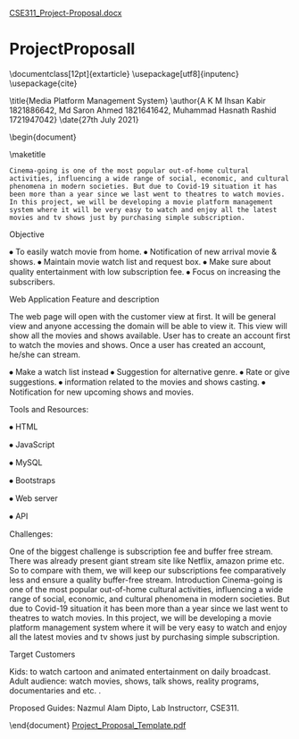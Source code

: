 [CSE311_Project-Proposal.docx](https://github.com/IhsanKabir/ProjectProposall/files/6891407/CSE311_Project-Proposal.docx)
# ProjectProposall
\documentclass[12pt]{extarticle}
\usepackage[utf8]{inputenc}
\usepackage{cite}

\title{Media Platform Management System}
\author{A K M Ihsan Kabir 1821886642, 
        Md Saron Ahmed 1821641642, 
        Muhammad Hasnath
        Rashid 1721947042}
\date{27th July 2021}

\begin{document}

\maketitle


	Cinema-going is one of the most popular out-of-home cultural activities, influencing a wide range of social, economic, and cultural phenomena in modern societies. But due to Covid-19 situation it has been more than a year since we last went to theatres to watch movies. In this project, we will be developing a movie platform management system where it will be very easy to watch and enjoy all the latest movies and tv shows just by purchasing simple subscription. 


Objective


⦁	To easily watch movie from home.
⦁	Notification of new arrival movie & shows.
⦁	Maintain movie watch list and request box.
⦁	Make sure about quality entertainment with low subscription fee.
⦁	Focus on increasing the subscribers.


Web Application Feature and description

The web page will open with the customer view at first. It will be general view and anyone accessing the domain will be able to view it. This view will show all the movies and shows available. User has to create an account first to watch the movies and shows. Once a user has created an account, he/she can stream.

⦁	Make a watch list instead
⦁	Suggestion for alternative genre.
⦁	Rate or give suggestions.
⦁	information related to the movies and shows casting.
⦁	Notification for new upcoming shows and movies.


Tools and Resources: 

⦁	HTML

⦁	JavaScript

⦁	MySQL

⦁	Bootstraps

⦁	Web server

⦁	API 


Challenges: 

One of the biggest challenge is subscription fee and buffer free stream. There was already present giant stream site like Netflix, amazon prime etc. So to compare with them, we will keep our subscriptions fee comparatively less and ensure a quality buffer-free stream.
Introduction
	Cinema-going is one of the most popular out-of-home cultural activities, influencing a wide range of social, economic, and cultural phenomena in modern societies. But due to Covid-19 situation it has been more than a year since we last went to theatres to watch movies. In this project, we will be developing a movie platform management system where it will be very easy to watch and enjoy all the latest movies and tv shows just by purchasing simple subscription. 


Target Customers

Kids: to watch cartoon and animated entertainment on daily broadcast.
Adult audience: watch movies, shows, talk shows, reality programs, documentaries and etc. .


Proposed Guides: Nazmul Alam Dipto, Lab Instructorr, CSE311.

\end{document}
[Project_Proposal_Template.pdf](https://github.com/IhsanKabir/ProjectProposall/files/6891330/Project_Proposal_Template.pdf)
